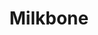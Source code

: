 ---
title: "Milkbone"
summary: "Milkbone is a group comprising Phil Scragg on bass, guitar, and keyboards, Matt Berry on keyboards and acoustic guitar, and James Sedge on drums. Phil Scragg, Matt Berry and James Sedge have been writing and recording remotely during 2020 on a new side project called Milkbone. There were no preconceptions about the material apart from initial references to artists such as Weather Report, Eno, Brand X, Gong, Mike Oldfield etc...The music came together quickly with ideas flowing right from the start. The album 'Milkbone' will initially be released only as a limited edition vinyl record that will be made available soon. A true labour of love, the trio's magical 2021 debut offers an inspired evocation of the classic early 1970s Canterbury sound fused with elements of Electronic and Fusion music . Graham Mann and Cecilia Fage guest. Milkbone is the name of musician and comedian, Matt Berry’s latest musical project. Evoking the jazz-rock stylings of Brand X, Gong, Weather Report etc... the new group features bassist Phil Scragg and drummer James Sedge alongside Berry on keyboards. You can listen to a teaser of the band's upcoming album below. Having previously worked together in Matt Berry and The Maypoles, the seeds of the idea of a group coming together on the band’s tour bus where they shared their mutual admiration for 1970s-era progressive and electronic music. “We decided to make an instrumental album that channeled/referenced our shared love of Canterbury era prog mixed with European electronica, Electric period Miles Davis as well as a love of the instruments, both acoustic and electronic, associated with those genres,” explains James Sedge. “We were aspiring to get some of the atmosphere and ‘wonkiness’ of the recordings of that era rather than the sterile precision you occasionally encounter in contemporary production. We all enjoy the sound of real instruments playing with sequenced synths - the perfection of the sequencer with the imperfections of live drums and bass. We left in all the quirky feel things, so it wouldn’t sound overproduced and polished,” says Sedge. Because of Covid restrictions, the album was recorded remotely with the players file-sharing remotely from their respective studios but Sedge says rather than letting this factor inhibit their creativity, they were able to exploit it to their advantage. “The music came together surprisingly quickly, with ideas flowing between the three of us right from the start. There was a lot of freedom to improvise and change direction. Tracks would be sent back and forth with ideas added or subtracted. Occasionally the contribution of one of us would be a complete surprise and take the music in a completely new direction.” The trio’s self-titled album will be released on a limited-edition vinyl-only album via Burning Shed though the date has yet to be finalised. You can view the album artwork and tracklisting below. “This is a studio project for now, but there are discussions about how we might bring it to a live audience in the not too distant future,” says Sedge."
slug: "milkbone"
image: "milkbone.jpg"
apple_music_artist_url: "https://music.apple.com/gb/artist/miilkbone/270028858"
wikipedia_url: "none"
---